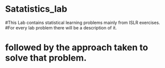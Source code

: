 # Satatistics_lab
#This Lab contains statistical learning problems mainly from ISLR exercises.
#For every lab problem there will be a description of it. 
# followed by the approach taken to solve that problem.
